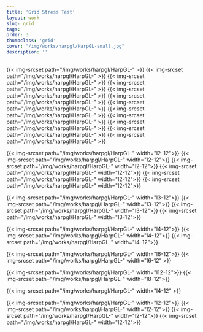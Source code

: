 ```yaml
---
title: 'Grid Stress Test'
layout: work
slug: grid
tags:
order: 3
thumbclass: 'grid'
cover: "/img/works/harpgl/HarpGL-small.jpg"
description: ''
---
```




{{< img-srcset path="/img/works/harpgl/HarpGL-" >}}
{{< img-srcset path="/img/works/harpgl/HarpGL-" >}}
{{< img-srcset path="/img/works/harpgl/HarpGL-" >}}
{{< img-srcset path="/img/works/harpgl/HarpGL-" >}}
{{< img-srcset path="/img/works/harpgl/HarpGL-" >}}
{{< img-srcset path="/img/works/harpgl/HarpGL-" >}}
{{< img-srcset path="/img/works/harpgl/HarpGL-" >}}
{{< img-srcset path="/img/works/harpgl/HarpGL-" >}}
{{< img-srcset path="/img/works/harpgl/HarpGL-" >}}
{{< img-srcset path="/img/works/harpgl/HarpGL-" >}}
{{< img-srcset path="/img/works/harpgl/HarpGL-" >}}
{{< img-srcset path="/img/works/harpgl/HarpGL-" >}}


{{< img-srcset path="/img/works/harpgl/HarpGL-" width="l2-12">}}
{{< img-srcset path="/img/works/harpgl/HarpGL-" width="l2-12">}}
{{< img-srcset path="/img/works/harpgl/HarpGL-" width="l2-12">}}
{{< img-srcset path="/img/works/harpgl/HarpGL-" width="l2-12">}}
{{< img-srcset path="/img/works/harpgl/HarpGL-" width="l2-12">}}
{{< img-srcset path="/img/works/harpgl/HarpGL-" width="l2-12">}}


{{< img-srcset path="/img/works/harpgl/HarpGL-" width="l3-12">}}
{{< img-srcset path="/img/works/harpgl/HarpGL-" width="l3-12">}}
{{< img-srcset path="/img/works/harpgl/HarpGL-" width="l3-12">}}
{{< img-srcset path="/img/works/harpgl/HarpGL-" width="l3-12">}}

{{< img-srcset path="/img/works/harpgl/HarpGL-" width="l4-12">}}
{{< img-srcset path="/img/works/harpgl/HarpGL-" width="l4-12">}}
{{< img-srcset path="/img/works/harpgl/HarpGL-" width="l4-12">}}

{{< img-srcset path="/img/works/harpgl/HarpGL-" width="l6-12">}}
{{< img-srcset path="/img/works/harpgl/HarpGL-" width="l6-12" >}}


{{< img-srcset path="/img/works/harpgl/HarpGL-" width="l12-12">}}
{{< img-srcset path="/img/works/harpgl/HarpGL-" width="l8-12">}}

{{< img-srcset path="/img/works/harpgl/HarpGL-" width="l4-12" >}}

{{< img-srcset path="/img/works/harpgl/HarpGL-" width="l2-12">}}
{{< img-srcset path="/img/works/harpgl/HarpGL-" width="l2-12">}}
{{< img-srcset path="/img/works/harpgl/HarpGL-" width="l2-12">}}
{{< img-srcset path="/img/works/harpgl/HarpGL-" width="l2-12">}}